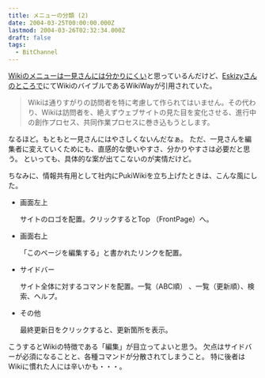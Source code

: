 ```yaml
---
title: メニューの分類 (2)
date: 2004-03-25T00:00:00.000Z
lastmod: 2004-03-26T02:32:34.000Z
draft: false
tags:
  - BitChannel
---
```


[Wikiのメニューは一見さんには分かりにくい](/posts/20040129/p03)と思っているんだけど、[Eskizyさんのところで](http://su.que.jp/eskizy/index.cgi?Wiki%a4%cb%a4%aa%a4%b1%a4%eb%a5%ab%a5%c6%a5%b4%a5%e9%a5%a4%a5%ba)にてWikiのバイブルであるWikiWayが引用されていた。

> Wikiは通りすがりの訪問者を特に考慮して作られてはいません。その代わり、Wikiは訪問者を、絶えずウェブサイトの見た目を変化させる、進行中の創作プロセス、共同作業プロセスに巻き込もうとします。

なるほど。もともと一見さんにはやさしくないんだなぁ。 ただ、一見さんを編集者に変えていくためにも、直感的な使いやすさ、分かりやすさは必要だと思う。 といっても、具体的な案が出てこないのが実情だけど。

ちなみに、情報共有用として社内にPukiWikiを立ち上げたときは、こんな風にした。

- 画面左上

  サイトのロゴを配置。クリックするとTop （FrontPage）へ。

- 画面右上

  「このページを編集する」と書かれたリンクを配置。

- サイドバー

  サイト全体に対するコマンドを配置。一覧（ABC順） 、一覧（更新順）、検索、ヘルプ。

- その他

  最終更新日をクリックすると、更新箇所を表示。

こうするとWikiの特徴である「編集」が目立ってよいと思う。 欠点はサイドバーが必須になることと、各種コマンドが分散されてしまうこと。 特に後者はWikiに慣れた人には辛いかも・・・。
